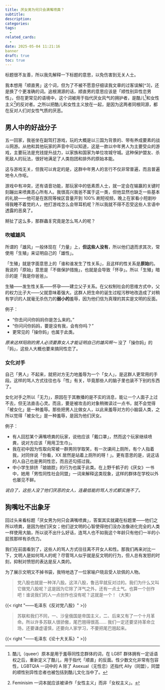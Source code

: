 ```yaml
---
title: 厌女男为何只会满嘴喷粪？
subtitle: 
description: 
categories: 
tags:
  - 
related_cards:
  - 
date: 2025-05-04 11:21:16
banner
draft: true
toc: true
---
```


标题很不友善，所以我先解释一下标题的意思，以免伤害到无关人士。

我本想用「顺直男」这个词，但为了不被不愿意仔细读我文章的过客误解[^3]，还是换了个更准确的词。追根溯源的话，顺直男的意思应该是「顺性别异性恋男性」，但在更常见的语境中，这个词被用于指代厌女风气的拥护者，是酷儿[^1]和女性主义[^2]的反对者。之所以把酷儿和女性主义放在一起，是因为这两者同根同源，都在反对人们对女性气质的厌恶。<!--more-->

## 男人中的好战分子

五一回家，我爸坐在副驾打游戏，玩的大概是以三国为背景的、带有养成要素的战斗网游。从他和其他玩家的声音中可以知道，这是一款以中年男人为主要受众的游戏，主要玩法是充钱提升战力，以家族和国家为单位攻城守城。这种保护盟友、杀死敌人的玩法，很好地满足了人类抱团和排外的原始本能。

这与游戏无关，但我可以肯定的是，这群中年男人的言行不仅非常普遍，而且普遍地令人作呕。

游戏中有冲突，还有语音功能，那玩家中的低素质人士，就一定会在输赢的关键时刻蹦出来喷粪恶心所有人。我很高兴我爸不属于这一类，但他显然也缺乏一些基本的礼貌——他可是在医院等候区音量开到 100% 刷短视频，晚上在家看小短剧吵得我睡不着觉的人，他打游戏怎么会带耳机呢？所以我就不得不忍受这些人言语中透露的恶臭了。

掰扯了这么多，那群蟲豸究竟是怎么骂人的呢？

### 吹嘘雄风

所谓的「雄风」一般体现在「力量」上，**但这些人没有**，所以他们退而求其次，常使用「生殖」来证明自己的「雄性」。

「生殖」就是字面意思上的「谁和谁发生了性关系」，且这样的性关系是**原始**的。我说的「原始」意思是「不做保护措施」，也就是会导致「怀孕」。所以「生殖」暗示的是「我是你爸爸」。

生殖——发生性关系——怀孕——建立父子关系。在父权制社会的思维方式中，父的权力比子大——父就意味着强大。这群人把生命的诞生过程污秽地改造成了对稍有学识的人就毫无杀伤力的**弱小的**羞辱，因为他们信为真理的其实是文明的反面。

例子：

- “你去问问你妈妈你是怎么来的。”
- “你问问你妈妈，要是没有我，会有你吗？”
- 更常见的「操你妈」也属于此类。

*原来这样阳刚的男人必须要靠女人才能证明自己的雄风啊～* 没了「操你妈」的「妈」，这些人大概也要来搞同性恋了。

### 女化对手

自己「男人」不起来，就把对方无力地羞辱为一个「女人」，是这群人更常用的手段。这样的骂人方式往往也与「性」有关，毕竟那些人的脑子里也装不下别的东西了。

女化对手之所以「无力」，原因在于其散播的是不实的消息，能让一个人面子上过不去，但无法直击心灵。而且，要是被攻击的对象稍微读过一点书，就不会觉得「被女化」是一种羞辱。那些把男人比做女人，以此来羞辱对方的小脑袋人类，之所以觉得「被女化」是一种羞辱，是因为他们厌女。

例子：

- 有人回怼某个满嘴喷粪的玩家，说他应该「戴口罩」，然而这个玩家继续喷粪，说对方应该「用用卫生巾」。
- 我在初中因为性取向常被一群男同学取笑，有一次课间上厕所，有个人指着我，对同伴说「你看，XX 居然是站着上厕所的呀！」。更有意思的是，说这话的人自己也是男同性恋，而且还勾搭过我。
- 中小学生排挤「娘娘腔」的行为也属于此类。在上野千鹤子的《厌女》一书中，她用「男性同性社会同盟」一词来解释这类现象，这样的群体在学校以外也屡见不鲜。

*说白了，这些人没了他们厌恶的女人，连最低能的骂人方式都实施不了。*

## 狗嘴吐不出象牙

回过头来看标题「厌女男为何只会满嘴喷粪」，答案其实就藏在标题里——他们之所以喷粪，是因为他们厌女；他们逆文明的心智使得他们没办法像进化完全的人类一样使用大脑，所以说不出什么好话，连骂人也不如我这个年龄只有他们一半的小屁孩那样有杀伤力。

我们在前面看到了，这些人的骂人方式往往离不开女人和性。那我们再来对比一下，文明人是如何骂人的呢？尽管骂人似乎就是反文明的行为，但人总有发怒的时刻，抑制对愤怒的表达是反人类的。

为了展示文明又不掉书袋，我特地选了一位家喻户晓且受人钦佩的人物。

> 党八股也就是一种洋八股。这洋八股，鲁迅早就反对过的。我们为什么又叫它做党八股呢？这是因为它除了洋气之外，还有一点土气。也算一个创作吧！谁说我们的人一点创作也没有呢？这就是一个！（大笑）

{{< right "——毛泽东《反对党八股》" >}}

> 苏联和我们不同，一、沙皇俄国是帝国主义，二、后来又有了一个十月革命。所以许多苏联人很骄傲，尾巴翘得很高…… 我们一定还要坚持革命立场，还要谦虚谨慎，还要向人家学习，不要把尾巴翘起来。

{{< right "——毛泽东《论十大关系》" >}}

[^1]: 酷儿（queer）原本是用于羞辱同性恋群体的词，在 LGBT 群体拥有一定话语权之后，重新定义了酷儿，用于指代「顺直」的反面。性少数文化非常有包容性，LGBTQIA 一词中的 A 除了 Asexual（无性恋）还指代 Ally（同盟），同盟的顺性别异性恋者也被包括到酷儿文化当中了。
[^2]: Feminisim 一词本就应该被译作「女性主义」而非「女权主义」。

